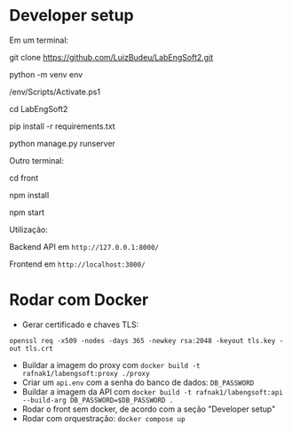 # Developer setup

Em um terminal:

git clone https://github.com/LuizBudeu/LabEngSoft2.git

python -m venv env

/env/Scripts/Activate.ps1

cd LabEngSoft2

pip install -r requirements.txt

python manage.py runserver

Outro terminal:

cd front

npm install

npm start

Utilização:

Backend API em `http://127.0.0.1:8000/`

Frontend em `http://localhost:3000/`

# Rodar com Docker
- Gerar certificado e chaves TLS:
```
openssl req -x509 -nodes -days 365 -newkey rsa:2048 -keyout tls.key -out tls.crt
```
- Buildar a imagem do proxy com `docker build -t rafnak1/labengsoft:proxy ./proxy`
- Criar um `api.env` com a senha do banco de dados: `DB_PASSWORD`
- Buildar a imagem da API com `docker build -t rafnak1/labengsoft:api --build-arg DB_PASSWORD=$DB_PASSWORD .`
- Rodar o front sem docker, de acordo com a seção "Developer setup"
- Rodar com orquestração: `docker compose up`
